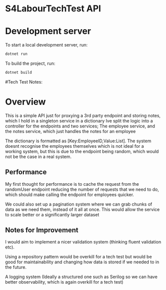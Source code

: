 ﻿# S4LabourTechTest API

# Development server

To start a local development server, run:

```bash
dotnet run
```

To build the project, run:

```bash
dotnet build
```

#Tech Test Notes:

# Overview

This is a simple API just for proxying a 3rd party endpoint and storing notes, which I hold in a singleton service in a
dictionary
Ive split the logic into a controller for the endpoints and two services; The employee service, and the notes service,
which just handles the notes for an employee

The dictionary is formatted as [Key:EmployeeID,Value:List<Notes>]. The system doesnt recognise the employees themselves which
is not ideal for a working system, but this is
due to the endpoint being random, which would not be the case in a real system.

## Performance

My first thought for performance is to cache the request from the randomUser endpoint reducing the number of requests
that we need to do, which should make calling the endpoint for employees quicker.

We could also set up a pagination system
 where we can grab chunks of data as we need them, instead of it all at once. This would allow the service to scale better 
or a significantly larger dataset

## Notes for Improvement

I would aim to implement a nicer validation system (thinking fluent validation etc).

Using a repository pattern would be overkill for a tech test but would be good for maintainability and
changing how data is stored if we needed to in the future.

A logging system (Ideally a structured one such as Serilog so we can
have better observability, which is again overkill for a tech test)




